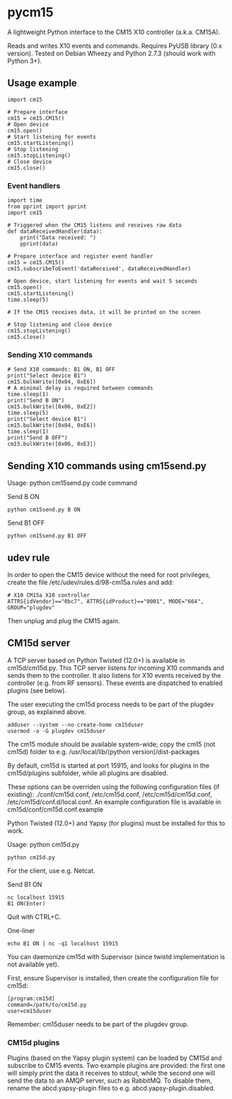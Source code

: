 # pycm15 #

A lightweight Python interface to the CM15 X10 controller (a.k.a. CM15A).

Reads and writes X10 events and commands.
Requires PyUSB library (0.x version).
Tested on Debian Wheezy and Python 2.7.3 (should work with Python 3+).

## Usage example ##

    import cm15

    # Prepare interface
    cm15 = cm15.CM15()
    # Open device
    cm15.open()
    # Start listening for events
    cm15.startListening()
    # Stop listening
    cm15.stopListening()
    # Close device
    cm15.close()
    
### Event handlers ###

    import time
    from pprint import pprint
    import cm15

    # Triggered when the CM15 listens and receives raw data
    def dataReceivedHandler(data):
        print("Data received: ")
        pprint(data)

    # Prepare interface and register event handler
    cm15 = cm15.CM15()
    cm15.subscribeToEvent('dataReceived', dataReceivedHandler)

    # Open device, start listening for events and wait 5 seconds
    cm15.open()
    cm15.startListening()
    time.sleep(5)

    # If the CM15 receives data, it will be printed on the screen 

    # Stop listening and close device
    cm15.stopListening()
    cm15.close()

### Sending X10 commands ###

    # Send X10 commands: B1 ON, B1 OFF
    print("Select device B1")
    cm15.bulkWrite([0x04, 0xE6])
    # A minimal delay is required between commands
    time.sleep(1)
    print("Send B ON")
    cm15.bulkWrite([0x06, 0xE2])
    time.sleep(5)
    print("Select device B1")
    cm15.bulkWrite([0x04, 0xE6])
    time.sleep(1)
    print("Send B OFF")
    cm15.bulkWrite([0x06, 0xE3])

## Sending X10 commands using cm15send.py ##

Usage: python cm15send.py code command

Send B ON

    python cm15send.py B ON

Send B1 OFF

    python cm15send.py B1 OFF

## udev rule ##

In order to open the CM15 device without the need for root privileges,
create the file /etc/udev/rules.d/98-cm15a.rules and add:

    # X10 CM15a X10 controller
    ATTRS{idVendor}=="0bc7", ATTRS{idProduct}=="0001", MODE="664", GROUP="plugdev"
    
Then unplug and plug the CM15 again.

## CM15d server ##

A TCP server based on Python Twisted (12.0+) is available in cm15d/cm15d.py.
This TCP server listens for incoming X10 commands and sends them to the controller.
It also listens for X10 events received by the controller (e.g. from RF sensors).
These events are dispatched to enabled plugins (see below).

The user executing the cm15d process needs to be part of the plugdev group,
as explained above.

    adduser --system --no-create-home cm15duser
    usermod -a -G plugdev cm15duser

The cm15 module should be available system-wide; copy the cm15 (not cm15d) folder
to e.g. /usr/local/lib/(python version)/dist-packages

By default, cm15d is started at port 15915, and looks for plugins in the
cm15d/plugins subfolder, while all plugins are disabled.

These options can be overriden using the following configuration files (if existing):
./conf/cm15d.conf, /etc/cm15d.conf, /etc/cm15d/cm15d.conf, /etc/cm15d/conf.d/local.conf.
An example configuration file is available in cm15d/conf/cm15d.conf.example

Python Twisted (12.0+) and Yapsy (for plugins) must be installed for this to work.

Usage: python cm15d.py

    python cm15d.py

For the client, use e.g. Netcat.

Send B1 ON

    nc localhost 15915
    B1 ON(Enter)

Quit with CTRL+C.

One-liner

    echo B1 ON | nc -q1 localhost 15915

You can daemonize cm15d with Supervisor (since twistd implementation is not available yet).

First, ensure Supervisor is installed, then create the configuration file for cm15d:

    [program:cm15d]
    command=/path/to/cm15d.py
    user=cm15duser

Remember: cm15duser needs to be part of the plugdev group.

### CM15d plugins ###

Plugins (based on the Yapsy plugin system) can be loaded by CM15d and subscribe to CM15 events.
Two example plugins are provided: the first one will simply print the data it receives to stdout,
while the second one will send the data to an AMQP server, such as RabbitMQ.
To disable them, rename the abcd.yapsy-plugin files to e.g. abcd.yapsy-plugin.disabled.
